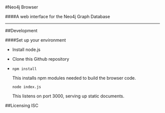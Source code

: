 #Neo4j Browser

####A web interface for the Neo4j Graph Database
***

##Development

####Set up your environment
* Install node.js

* Clone this Github repository

* ```
  npm install
  ```
  This installs npm modules needed to build the browser code.
  
  ```
  node index.js
  ```
  This listens on port 3000, serving up static documents.
  
##Licensing
ISC

